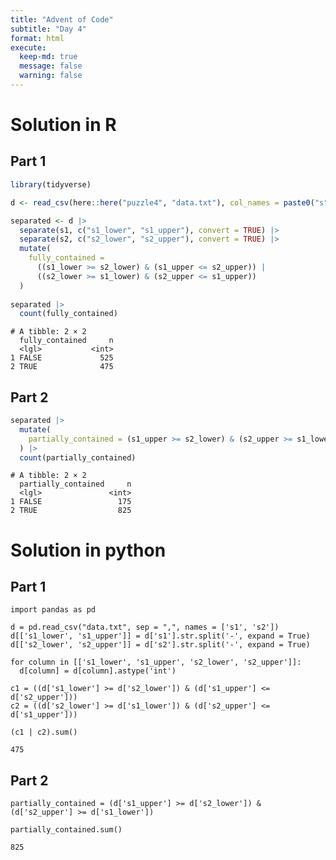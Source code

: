 ```yaml
---
title: "Advent of Code"
subtitle: "Day 4"
format: html
execute:
  keep-md: true
  message: false
  warning: false
---
```




# Solution in R

## Part 1


 

```{.r .cell-code}
library(tidyverse)

d <- read_csv(here::here("puzzle4", "data.txt"), col_names = paste0("s", 1:2))

separated <- d |>
  separate(s1, c("s1_lower", "s1_upper"), convert = TRUE) |>
  separate(s2, c("s2_lower", "s2_upper"), convert = TRUE) |>
  mutate(
    fully_contained = 
      ((s1_lower >= s2_lower) & (s1_upper <= s2_upper)) |
      ((s2_lower >= s1_lower) & (s2_upper <= s1_upper))
  ) 
  
separated |>
  count(fully_contained)
```

 
```
# A tibble: 2 × 2
  fully_contained     n
  <lgl>           <int>
1 FALSE             525
2 TRUE              475
```




## Part 2


 

```{.r .cell-code}
separated |>
  mutate(
    partially_contained = (s1_upper >= s2_lower) & (s2_upper >= s1_lower)
  ) |>
  count(partially_contained)
```

 
```
# A tibble: 2 × 2
  partially_contained     n
  <lgl>               <int>
1 FALSE                 175
2 TRUE                  825
```




# Solution in python

## Part 1


 

```{.python .cell-code}
import pandas as pd
```


 

```{.python .cell-code}
d = pd.read_csv("data.txt", sep = ",", names = ['s1', 's2'])
d[['s1_lower', 's1_upper']] = d['s1'].str.split('-', expand = True)
d[['s2_lower', 's2_upper']] = d['s2'].str.split('-', expand = True)

for column in [['s1_lower', 's1_upper', 's2_lower', 's2_upper']]:
  d[column] = d[column].astype('int')  
```


 

```{.python .cell-code}
c1 = ((d['s1_lower'] >= d['s2_lower']) & (d['s1_upper'] <= d['s2_upper']))
c2 = ((d['s2_lower'] >= d['s1_lower']) & (d['s2_upper'] <= d['s1_upper']))

(c1 | c2).sum()
```

 
```
475
```




## Part 2


 

```{.python .cell-code}
partially_contained = (d['s1_upper'] >= d['s2_lower']) & (d['s2_upper'] >= d['s1_lower'])

partially_contained.sum()
```

 
```
825
```

